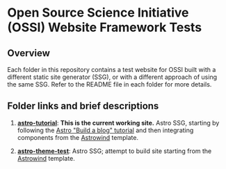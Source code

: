 # Open Source Science Initiative (OSSI) Website Framework Tests

## Overview

Each folder in this repository contains a test website for OSSI built with a different static site generator (SSG), or with a different approach of using the same SSG. Refer to the README file in each folder for more details.

## Folder links and brief descriptions

1. [**astro-tutorial**](https://github.com/allison-truhlar/ossi-website-framework-tests/tree/main/astro-tutorial): **This is the current working site.** Astro SSG, starting by following the [Astro "Build a blog" tutorial](https://docs.astro.build/en/tutorial/0-introduction/) and then integrating components from the [Astrowind](https://github.com/onwidget/astrowind/tree/main) template.

1. [**astro-theme-test**](https://github.com/allison-truhlar/ossi-website-framework-tests/tree/main/astro-theme-test): Astro SSG; attempt to build site starting from the [Astrowind](https://github.com/onwidget/astrowind/tree/main) template.
